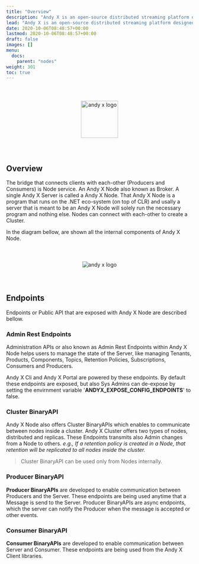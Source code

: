 ```yaml
---
title: "Overview"
description: "Andy X is an open-source distributed streaming platform designed to deliver the best performance possible for high-performance data pipelines, streaming analytics, streaming between microservices and data integrations."
lead: "Andy X is an open-source distributed streaming platform designed to deliver the best performance possible for high-performance data pipelines, streaming analytics, streaming between microservices and data integrations."
date: 2020-10-06T08:48:57+00:00
lastmod: 2020-10-06T08:48:57+00:00
draft: false
images: []
menu:
  docs:
    parent: "nodes"
weight: 301
toc: true
---
```


<center><img src="/images/T1.png" style="height:100px; margin-top: 40px; margin-bottom: 40px" alt="andy x logo" align="middle"></center>

## Overview
The bridge that connects clients with each-other (Producers and Consumers) is Node service. An Andy X Node also known as Broker. A single Andy X Server is called a Andy X Node. That Andy X Node is a program that runs on the .NET eco-system (on top of CLR) and usally a server that is meant to be an Andy X Node will solely run the necessary program and nothing else. Nodes can connect with each-other to create a Cluster.

In the diagram bellow, are shown all the internal components of Andy X Node.
<center><img src="/images/andyx-node-high.png" style="margin-top: 40px; margin-bottom: 40px" alt="andy x logo" align="middle"></center>

## Endpoints

Endpoints or Public API that are exposed with Andy X Node are described bellow.

### Admin Rest Endpoints

Administration APIs or also known as Admin Rest Endpoints within Andy X Node helps users to manage the state of the Server, like managing Tenants, Products, Components, Topics, Retention Policies, Subscriptions, Consumers and Producers. 

Andy X Cli and Andy X Portal are powered by these endpoints. By default these endpoints are exposed, but also Sys Admins can de-expose by setting the envirnment variable '**ANDYX_EXPOSE_CONFIG_ENDPOINTS**' to false.

### Cluster BinaryAPI

Andy X Node also offers Cluster BinaryAPIs which enables to communicate between nodes inside a cluster. Andy X Cluster offers two types of nodes, distributed and replicas. These Endpoints transmits also Admin changes from a Node to others. *e.g., If a retention policy is created in a Node, that retention will be replicated to all nodes inside the cluster.* 
> Cluster BinaryAPI can be used only from Nodes internally.

### Producer BinaryAPI

**Producer BinaryAPIs** are developed to enable communication between Producers and the Server. These endpoints are being used anytime that a Message is send to the Server. Producer BinaryAPIs are async endpoints, which the server can notify the Producer when the message is accepted or other events.

### Consumer BinaryAPI

**Consumer BinaryAPIs** are developed to enable communication between Server and Consumer. These endpoints are being used from the Andy X Client libraries.